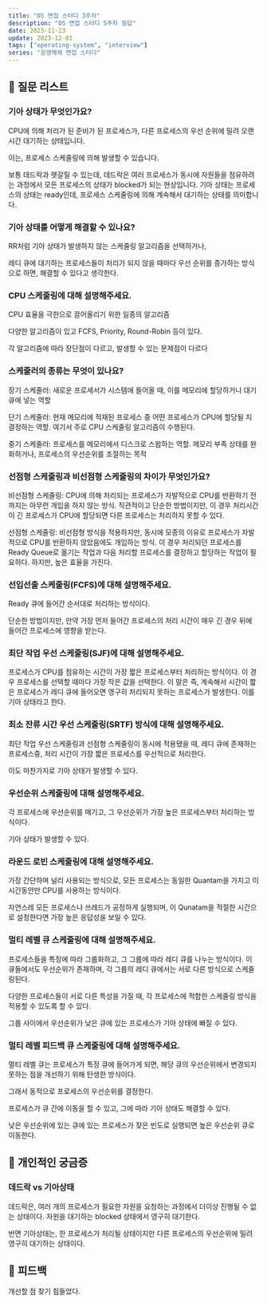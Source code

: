 ```yaml
---
title: "OS 면접 스터디 3주차"
description: "OS 면접 스터디 5주차 질답"
date: 2023-11-23
update: 2023-12-01
tags: ["operating-system", "interview"]
series: "운영체제 면접 스터디"
---
```


## 📝 질문 리스트

### 기아 상태가 무엇인가요?

CPU에 의해 처리가 된 준비가 된 프로세스가, 다른 프로세스의 우선 순위에 밀려 오랜 시간 대기하는 상태입니다.

이는, 프로세스 스케줄링에 의해 발생할 수 있습니다.

보통 데드락과 헷갈릴 수 있는데, 데드락은 여러 프로세스가 동시에 자원들을 점유하려는 과정에서 모든 프로세스의 상태가 blocked가 되는 현상입니다. 기아 상태는 프로세스의 상태는 ready인데, 프로세스 스케줄링에 의해 계속해서 대기하는 상태를 의미합니다.

### 기아 상태를 어떻게 해결할 수 있나요?

RR처럼 기아 상태가 발생하지 않는 스케줄링 알고리즘을 선택하거나,

레디 큐에 대기하는 프로세스들이 처리가 되지 않을 때마다 우선 순위를 증가하는 방식으로 하면, 해결할 수 있다고 생각한다.

### CPU 스케줄링에 대해 설명해주세요.

CPU 효율을 극한으로 끌어올리기 위한 일종의 알고리즘

다양한 알고리즘이 있고 FCFS, Priority, Round-Robin 등이 있다.

각 알고리즘에 따라 장단점이 다르고, 발생할 수 있는 문제점이 다르다

### 스케줄러의 종류는 무엇이 있나요?

장기 스케줄러: 새로운 프로세서가 시스템에 들어올 때, 이를 메모리에 할당하거나 대기 큐에 넣는 역할

단기 스케줄러: 현재 메모리에 적재된 프로세스 중 어떤 프로세스가 CPU에 할당될 지 결정하는 역할.
여기서 주로 CPU 스케줄링 알고리즘이 수행된다.

중기 스케줄러: 프로세스를 메모리에서 디스크로 스왑하는 역할.
메모리 부족 상태를 완화하거나, 프로세스의 우선순위를 조절하는 목적

### 선점형 스케줄링과 비선점형 스케줄링의 차이가 무엇인가요?

비선점형 스케줄링: CPU에 의해 처리되는 프로세스가 자발적으로 CPU를 반환하기 전까지는 아무런 개입을 하지 않는 방식.
직관적이고 단순한 방법이지만, 이 경우 처리시간이 긴 프로세스가 CPU에 할당되면 다른 프로세스는 처리하지 못할 수 있다.

선점형 스케줄링: 비선점형 방식을 적용하지만, 동시에 모종의 이유로 프로세스가 자발적으로 CPU를 반환하지 않았음에도 개입하는 방식.
이 경우 처리되던 프로세스를 Ready Queue로 옮기는 작업과 다음 처리할 프로세스를 결정하고 할당하는 작업이 필요하다. 하지만, 높은 효율을 가진다.

### 선입선출 스케줄링(FCFS)에 대해 설명해주세요.

Ready 큐에 들어간 순서대로 처리하는 방식이다.

단순한 방법이지만, 만약 가장 먼저 들어간 프로세스의 처리 시간이 매우 긴 경우 뒤에 들어간 프로세스에 영향을 받는다.

### 최단 작업 우선 스케줄링(SJF)에 대해 설명해주세요.

프로세스가 CPU를 점유하는 시간이 가장 짧은 프로세스부터 처리하는 방식이다.
이 경우 프로세스를 선택할 때마다 가장 작은 값을 선택한다. 이 말은 즉, 계속해서 시간이 짧은 프로세스가 레디 큐에 들어오면 영구히 처리되지 못하는 프로세스가 발생한다. 이를 기아 상태라고 한다.

### 최소 잔류 시간 우선 스케줄링(SRTF) 방식에 대해 설명해주세요.

최단 작업 우선 스케줄링과 선점형 스케줄링이 동시에 적용됐을 때, 레디 큐에 존재하는 프로세스중, 처리 시간이 가장 짧은 프로세스를 우선적으로 처리한다.

이도 마찬가지로 기아 상태가 발생할 수 있다.

### 우선순위 스케줄링에 대해 설명해주세요.

각 프로세스에 우선순위를 매기고, 그 우선순위가 가장 높은 프로세스부터 처리하는 방식이다.

기아 상태가 발생할 수 있다.

### 라운드 로빈 스케줄링에 대해 설명해주세요.

가장 간단하며 널리 사용되는 방식으로, 모든 프로세스는 동일한 Quantam을 가지고 이 시간동안만 CPU를 사용하는 방식이다.

자연스레 모든 프로세스나 쓰레드가 공정하게 실행되며, 이 Qunatam을 적절한 시간으로 설정한다면 가장 높은 응답성을 보일 수 있다.

### 멀티 레벨 큐 스케줄링에 대해 설명해주세요.

프로세스들을 특징에 따라 그룹화하고, 그 그룹에 따라 레디 큐를 나누는 방식이다. 이 큐들에서도 우선순위가 존재하며, 각 그룹의 레디 큐에서는 서로 다른 방식으로 스케줄링된다.

다양한 프로세스들이 서로 다른 특성을 가질 때, 각 프로세스에 적합한 스케줄링 방식을 적용할 수 있도록 할 수 있다.

그룹 사이에서 우선순위가 낮은 큐에 있는 프로세스가 기아 상태에 빠질 수 있다.

### 멀티 레벨 피드백 큐 스케줄링에 대해 설명해주세요.

멀티 레벨 큐는 프로세스가 특정 큐에 들어가게 되면, 해당 큐의 우선순위에서 변경되지 못하는 점을 개선하기 위해 탄생한 방식이다.

그래서 동적으로 프로세스의 우선순위를 결정한다.

프로세스가 큐 간에 이동을 할 수 있고, 그에 따라 기아 상태도 해결할 수 있다.

낮은 우선순위에 있는 큐에 있는 프로세스가 잦은 빈도로 실행되면 높은 우선순위 큐로 이동한다.

## 🤔 개인적인 궁금증

### 데드락 vs 기아상태

데드락은, 여러 개의 프로세스가 필요한 자원을 요청하는 과정에서 더이상 진행될 수 없는 상태이다. 자원을 대기하는 blocked 상태에서 영구히 대기한다.

반면 기아상태는, 한 프로세스가 처리될 상태이지만 다른 프로세스의 우선순위에 밀려 영구히 대기하는 상태이다.

## 🎯 피드백

개선할 점 찾기 힘들었다.